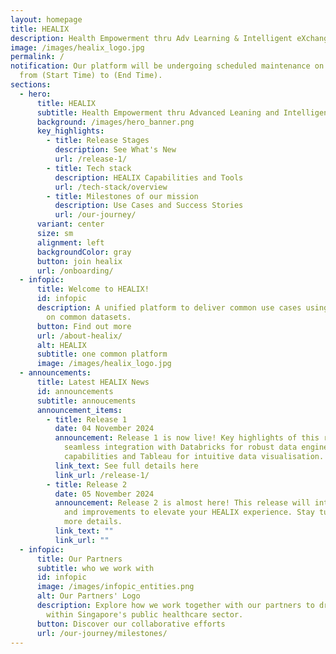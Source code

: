 ```yaml
---
layout: homepage
title: HEALIX
description: Health Empowerment thru Adv Learning & Intelligent eXchange
image: /images/healix_logo.jpg
permalink: /
notification: Our platform will be undergoing scheduled maintenance on (Date)
  from (Start Time) to (End Time).
sections:
  - hero:
      title: HEALIX
      subtitle: Health Empowerment thru Advanced Leaning and Intelligent eXchange
      background: /images/hero_banner.png
      key_highlights:
        - title: Release Stages
          description: See What's New
          url: /release-1/
        - title: Tech stack
          description: HEALIX Capabilities and Tools
          url: /tech-stack/overview
        - title: Milestones of our mission
          description: Use Cases and Success Stories
          url: /our-journey/
      variant: center
      size: sm
      alignment: left
      backgroundColor: gray
      button: join healix
      url: /onboarding/
  - infopic:
      title: Welcome to HEALIX!
      id: infopic
      description: A unified platform to deliver common use cases using common tools
        on common datasets.
      button: Find out more
      url: /about-healix/
      alt: HEALIX
      subtitle: one common platform
      image: /images/healix_logo.jpg
  - announcements:
      title: Latest HEALIX News
      id: announcements
      subtitle: annoucements
      announcement_items:
        - title: Release 1
          date: 04 November 2024
          announcement: Release 1 is now live! Key highlights of this release include
            seamless integration with Databricks for robust data engineering
            capabilities and Tableau for intuitive data visualisation.
          link_text: See full details here
          link_url: /release-1/
        - title: Release 2
          date: 05 November 2024
          announcement: Release 2 is almost here! This release will introduce new tools
            and improvements to elevate your HEALIX experience. Stay tuned for
            more details.
          link_text: ""
          link_url: ""
  - infopic:
      title: Our Partners
      subtitle: who we work with
      id: infopic
      image: /images/infopic_entities.png
      alt: Our Partners' Logo
      description: Explore how we work together with our partners to drive innovation
        within Singapore's public healthcare sector.
      button: Discover our collaborative efforts
      url: /our-journey/milestones/
---
```

